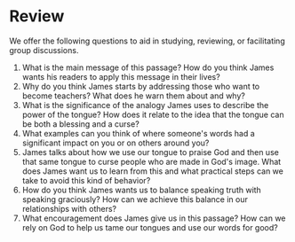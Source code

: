 # Review

We offer the following questions to aid in studying, reviewing, or facilitating group discussions.

1. What is the main message of this passage? How do you think James wants his readers to apply this message in their lives?
2. Why do you think James starts by addressing those who want to become teachers? What does he warn them about and why?
3. What is the significance of the analogy James uses to describe the power of the tongue? How does it relate to the idea that the tongue can be both a blessing and a curse?
4. What examples can you think of where someone's words had a significant impact on you or on others around you?
5. James talks about how we use our tongue to praise God and then use that same tongue to curse people who are made in God's image. What does James want us to learn from this and what practical steps can we take to avoid this kind of behavior?
6. How do you think James wants us to balance speaking truth with speaking graciously? How can we achieve this balance in our relationships with others?
7. What encouragement does James give us in this passage? How can we rely on God to help us tame our tongues and use our words for good?